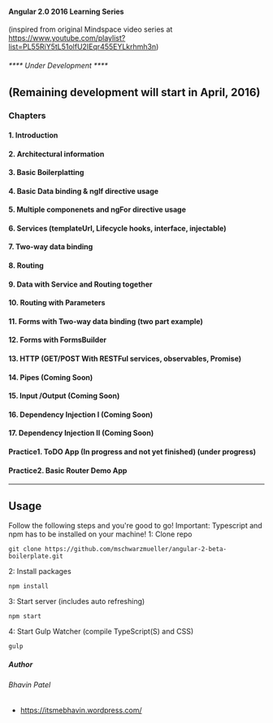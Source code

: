 #### Angular 2.0 2016 Learning Series
(inspired from original Mindspace video series at https://www.youtube.com/playlist?list=PL55RiY5tL51olfU2IEqr455EYLkrhmh3n)

###### **** Under Development **** 
## (Remaining development will start in April, 2016)

### Chapters
#### 1. Introduction
#### 2. Architectural information
#### 3. Basic Boilerplatting
#### 4. Basic Data binding & ngIf directive usage
#### 5. Multiple componenets and ngFor directive usage
#### 6. Services (templateUrl, Lifecycle hooks, interface, injectable)
#### 7. Two-way data binding
#### 8. Routing
#### 9. Data with Service and Routing together
#### 10. Routing with Parameters
#### 11. Forms with Two-way data binding   (two part example)
#### 12. Forms with FormsBuilder
#### 13. HTTP (GET/POST With RESTFul services, observables, Promise)
#### 14. Pipes   (Coming Soon)
#### 15. Input /Output   (Coming Soon)
#### 16. Dependency Injection I  (Coming Soon)
#### 17. Dependency Injection II  (Coming Soon)

#### Practice1. ToDO App (In progress and not yet finished)   (under progress)
#### Practice2. Basic Router Demo App
------

## Usage
Follow the following steps and you're good to go! Important: Typescript and npm has to be installed on your machine!
1: Clone repo
```
git clone https://github.com/mschwarzmueller/angular-2-beta-boilerplate.git
```
2: Install packages
```
npm install
```
3: Start server (includes auto refreshing)
```
npm start
```
4: Start Gulp Watcher (compile TypeScript(S) and CSS)
```
gulp
```


##### Author
###### Bhavin Patel
- https://itsmebhavin.wordpress.com/
